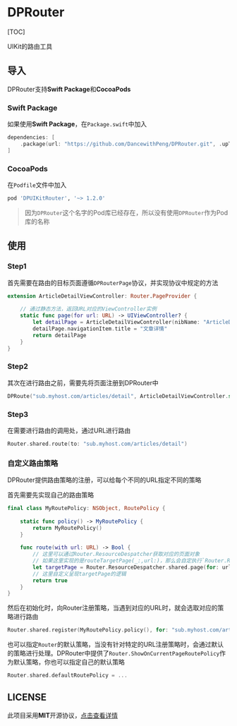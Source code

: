 # DPRouter

[TOC]

UIKit的路由工具

## 导入

DPRouter支持**Swift Package**和**CocoaPods**

### Swift Package

如果使用**Swift Package**，在`Package.swift`中加入

```swift
dependencies: [
    .package(url: "https://github.com/DancewithPeng/DPRouter.git", .upToNextMinor(from: "1.2.0"))
]
```

### CocoaPods

在`Podfile`文件中加入

```ruby
pod 'DPUIKitRouter', '~> 1.2.0'
```

> 因为`DPRouter`这个名字的Pod库已经存在，所以没有使用`DPRouter`作为Pod库的名称

## 使用

### Step1

首先需要在路由的目标页面遵循`DPRouterPage`协议，并实现协议中规定的方法

```swift
extension ArticleDetailViewController: Router.PageProvider {
    
  	// 通过静态方法，返回URL对应的ViewController实例
    static func page(for url: URL) -> UIViewController? {
        let detailPage = ArticleDetailViewController(nibName: "ArticleDetailViewController", bundle: Bundle(for: ArticleDetailViewController.self))
        detailPage.navigationItem.title = "文章详情"
        return detailPage
    }       
}
```

### Step2

其次在进行路由之前，需要先将页面注册到DPRouter中

```swift
DPRoute("sub.myhost.com/articles/detail", ArticleDetailViewController.self)
```

### Step3

在需要进行路由的调用处，通过URL进行路由

```swift
Router.shared.route(to: "sub.myhost.com/articles/detail")
```

### 自定义路由策略

DPRouter提供路由策略的注册，可以给每个不同的URL指定不同的策略

首先需要先实现自己的路由策略

```swift
final class MyRoutePolicy: NSObject, RoutePolicy {
    
    static func policy() -> MyRoutePolicy {
        return MyRoutePolicy()
    }
    
    func route(with url: URL) -> Bool {
      	// 这里可以通过Router.ResourceDespatcher获取对应的页面对象
      	// 如果这里实现的是routeTargetPage(_:,url:)，那么会自定执行`Router.ResourceDespatcher.shared.page(for:)`方法获取对应的页面
        let targetPage = Router.ResourceDespatcher.shared.page(for: url)
        // 这里自定义呈现targetPage的逻辑
      	return true
    }
}
```

然后在初始化时，向Router注册策略，当遇到对应的URL时，就会选取对应的策略进行路由

```swift
Router.shared.register(MyRoutePolicy.policy(), for: "sub.myhost.com/articles/detail")
```

也可以指定`Router`的默认策略，当没有针对特定的URL注册策略时，会通过默认的策略进行处理。DPRouter中提供了`Router.ShowOnCurrentPageRoutePolicy`作为默认策略，你也可以指定自己的默认策略

```swift
Router.shared.defaultRoutePolicy = ...
```

## LICENSE

此项目采用**MIT**开源协议，[点击查看详情](LICENSE)

